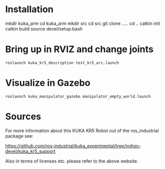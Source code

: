 # Installation
mkdir kuka_arm
cd kuka_arm
mkdir src
cd src
git clone .....
cd ..
catkin init
catkin build
source devel/setup.bash

# Bring up in RVIZ and change joints
```
roslaunch kuka_kr5_description test_kr5_arc.launch 
```



# Visualize in Gazebo
```
roslaunch kuka_manipulator_gazebo manipulator_empty_world.launch 
```

# Sources
For more information about this KUKA KR5 Robot out of the ros_industrial package see:

https://github.com/ros-industrial/kuka_experimental/tree/indigo-devel/kuka_kr5_support

Also in terms of licenses etc. please refer to the above website.
